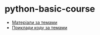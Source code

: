 # python-basic-course

* [Матеріали за темами](/course/README.md)
* [Приклади коду за темами](/course/code/README.md)
